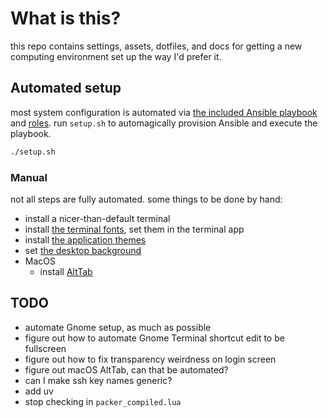 # What is this?

this repo contains settings, assets, dotfiles, and docs for getting a new computing environment set up the way I'd prefer it.

## Automated setup

most system configuration is automated via [the included Ansible playbook](./main.yml) and [roles](./roles/). run `setup.sh` to automagically provision Ansible and execute the playbook.

```sh
./setup.sh
```

### Manual

not all steps are fully automated. some things to be done by hand:

- install a nicer-than-default terminal
- install [the terminal fonts](./assets/fonts/), set them in the terminal app
- install [the application themes](./themes/)
- set [the desktop background](./assets/images/)
- MacOS
  - install [AltTab](https://alt-tab-macos.netlify.app/)

## TODO

- automate Gnome setup, as much as possible
- figure out how to automate Gnome Terminal shortcut edit to be fullscreen
- figure out how to fix transparency weirdness on login screen
- figure out macOS AltTab, can that be automated?
- can I make ssh key names generic?
- add uv
- stop checking in `packer_compiled.lua`
